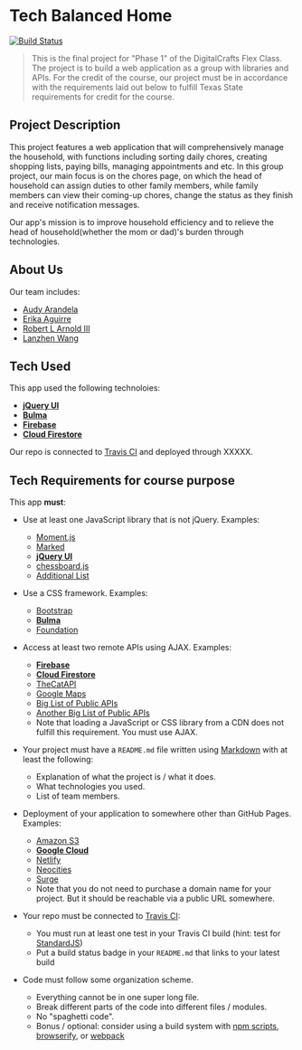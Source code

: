 # Tech Balanced Home
[![Build Status](https://travis-ci.org/LannyWang009/TechBalancedHome.svg?branch=master)](https://travis-ci.org/LannyWang009/TechBalancedHome)

> This is the final project for "Phase 1" of the DigitalCrafts Flex Class. The project is to build a web application as a group with libraries and APIs. For the credit of the course, our project must be in accordance with the requirements laid out below to fulfill Texas State requirements for credit for the course. 

## Project Description
This project features a web application that will comprehensively manage the household, with functions including sorting daily chores, creating shopping lists, paying bills, managing appointments and etc. In this group project, our main focus is on the chores page, on which the head of household can assign duties to other family members, while family members can view their coming-up chores, change the status as they finish and receive notification messages. 

Our app's mission is to improve household efficiency and to relieve the head of household(whether the mom or dad)'s burden through technologies. 

## About Us
Our team includes: 
- [Audy Arandela](https://github.com/aarandela)
- [Erika Aguirre](https://github.com/Zenerika)
- [Robert L Arnold III](https://github.com/Lee-ArnoldIII)
- [Lanzhen Wang](https://github.com/LannyWang009)


## Tech Used

This app used the following technoloies:
- **[jQuery UI](https://jqueryui.com/)**
- **[Bulma](https://bulma.io/)**
- **[Firebase](https://firebase.google.com/)**
- **[Cloud Firestore](https://firebase.google.com/docs/firestore/)**

Our repo is connected to [Travis CI](https://travis-ci.org/) and deployed through XXXXX.




## Tech Requirements for course purpose
This app **must**:

- Use at least one JavaScript library that is not jQuery. Examples:
  - [Moment.js](https://momentjs.com/)
  - [Marked](https://marked.js.org/)
  - **[jQuery UI](https://jqueryui.com/)**
  - [chessboard.js](http://chessboardjs.com/)
  - [Additional List](./additional-libraries.md)

- Use a CSS framework. Examples:
  - [Bootstrap](http://getbootstrap.com/)
  - **[Bulma](https://bulma.io/)**
  - [Foundation](https://foundation.zurb.com/)

- Access at least two remote APIs using AJAX. Examples:
  - **[Firebase](https://firebase.google.com/)**
  - **[Cloud Firestore](https://firebase.google.com/docs/firestore/)**
  - [TheCatAPI](https://thecatapi.com/)
  - [Google Maps](https://developers.google.com/maps/documentation/)
  - [Big List of Public APIs](https://github.com/toddmotto/public-apis)
  - [Another Big List of Public APIs](https://github.com/abhishekbanthia/Public-APIs)
  - Note that loading a JavaScript or CSS library from a CDN does not fulfill this requirement.
    You must use AJAX.

- Your project must have a `README.md` file written using [Markdown] with at least the following:
  - Explanation of what the project is / what it does.
  - What technologies you used.
  - List of team members.

- Deployment of your application to somewhere other than GitHub Pages. Examples:
  - [Amazon S3](https://docs.aws.amazon.com/AmazonS3/latest/dev/WebsiteHosting.html)
  - **[Google Cloud](https://cloud.google.com/storage/docs/hosting-static-website)**
  - [Netlify](https://www.netlify.com/)
  - [Neocities](https://neocities.org/)
  - [Surge](https://surge.sh/)
  - Note that you do not need to purchase a domain name for your project. But it
    should be reachable via a public URL somewhere.

- Your repo must be connected to [Travis CI](https://travis-ci.org/):
  - You must run at least one test in your Travis CI build (hint: test for [StandardJS])
  - Put a build status badge in your `README.md` that links to your latest build

- Code must follow some organization scheme.
  - Everything cannot be in one super long file.
  - Break different parts of the code into different files / modules.
  - No "spaghetti code".
  - Bonus / optional: consider using a build system with [npm scripts], [browserify], or [webpack]

[Markdown]:https://guides.github.com/features/mastering-markdown/
[StandardJS]:https://standardjs.com/
[npm scripts]:https://deliciousbrains.com/npm-build-script/
[browserify]:http://browserify.org/
[webpack]:https://webpack.js.org/



